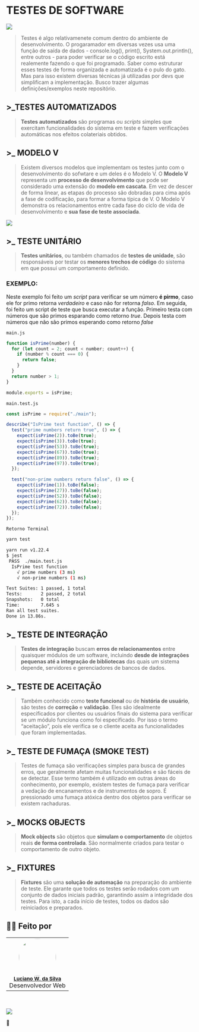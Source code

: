# **TESTES DE SOFTWARE**

![](https://media.tenor.com/images/b830b2677469fe4fe5750bc79636a4fb/tenor.gif)

> Testes é algo relativamenete comum dentro do ambiente de desenvolvimento. O progaramador em diversas vezes usa uma função de saída de dados - console.log(), print(), System.out.println(), entre outros - para poder verificar se o código escrito está realemente fazendo o que foi programado. Saber como estruturar esses testes de forma organizada e automatizada é o pulo do gato. Mas para isso existem diversas técnicas já utilizadas por devs que simplificam a implementação. Busco trazer algumas definições/exemplos neste repositório.

## **>\_TESTES AUTOMATIZADOS**

> **Testes automatizados** são programas ou _scripts_ simples que exercitam funcionalidades do sistema em teste e fazem verificações automáticas nos efeitos colateriais obtidos.

## **>\_ MODELO V**

> Existem diversos modelos que implementam os testes junto com o desenvolvimento do sofwtare e um deles é o Modelo V. O **Modelo V** representa um **processo de desenvolvimento** que pode ser considerado uma extensão do **modelo em cascata**. Em vez de descer de forma linear, as etapas do processo são dobradas para cima após a fase de codificação, para formar a forma típica de V. O Modelo V demonstra os relacionamentos entre cada fase do ciclo de vida de desenvolvimento e **sua fase de teste associada**.

![](https://arquivo.devmedia.com.br/artigos/Higor_Medeiros/modelo-cascata/figura2.png)

## **>\_ TESTE UNITÁRIO**

> **Testes unitários**, ou também chamados de **testes de unidade**, são responsáveis por testar os **menores trechos de código** do sistema em que possui um comportamento definido.

### **EXEMPLO:**

Neste exemplo foi feito um _script_ para verificar se um número **é pirmo**, caso ele for primo retorna _verdadeiro_ e caso não for retorna _falso_. Em seguida, foi feito um script de teste que busca executar a função. Primeiro testa com números que são primos esparando como retorno _true_. Depois testa com números que não são primos esperando como retorno _false_

`main.js`

```js
function isPrime(number) {
  for (let count = 2; count < number; count++) {
    if (number % count === 0) {
      return false;
    }
  }
  return number > 1;
}

module.exports = isPrime;
```

`main.test.js`

```js
const isPrime = require("./main");

describe("IsPrime test function", () => {
  test("prime numbers return true", () => {
    expect(isPrime(2)).toBe(true);
    expect(isPrime(3)).toBe(true);
    expect(isPrime(53)).toBe(true);
    expect(isPrime(67)).toBe(true);
    expect(isPrime(89)).toBe(true);
    expect(isPrime(97)).toBe(true);
  });

  test("non-prime numbers return false", () => {
    expect(isPrime(1)).toBe(false);
    expect(isPrime(27)).toBe(false);
    expect(isPrime(52)).toBe(false);
    expect(isPrime(62)).toBe(false);
    expect(isPrime(72)).toBe(false);
  });
});
```

`Retorno Terminal`

```bash
yarn test
```

```bash
yarn run v1.22.4
$ jest
 PASS  ./main.test.js
  IsPrime test function
    √ prime numbers (3 ms)
    √ non-prime numbers (1 ms)

Test Suites: 1 passed, 1 total
Tests:       2 passed, 2 total
Snapshots:   0 total
Time:        7.645 s
Ran all test suites.
Done in 13.86s.
```

## **>\_ TESTE DE INTEGRAÇÃO**

> **Testes de integração** buscam **erros de relacionamentos** entre quaisquer módulos de um software, incluindo **desde de integrações pequenas até a integração de bibliotecas** das quais um sistema depende, servidores e gerenciadores de bancos de dados.

## **>\_ TESTE DE ACEITAÇÃO**

> Também conhecido como **teste funcional** ou de **história de usuário**, são testes de **correção** e **validação**. Eles são idealmente especificados por clientes ou usuários finais do sistema para verificar se um módulo funciona como foi especificado. Por isso o termo “aceitação”, pois ele verifica se o cliente aceita as funcionalidades que foram implementadas.

## **>\_ TESTE DE FUMAÇA (SMOKE TEST)**

> Testes de fumaça são verificações simples para busca de grandes erros, que geralmente afetam muitas funcionalidades e são fáceis de se detectar. Esse termo também é utilizado em outras áreas do conhecimento, por exemplo, existem testes de fumaça para verificar a vedação de encanamentos e de instrumentos de sopro. É pressionado uma fumaça atóxica dentro dos objetos para verificar se existem rachaduras.

## **>\_ MOCKS OBJECTS**

> **Mock objects** são objetos que **simulam o comportamento** de objetos reais **de forma controlada**. São normalmente criados para testar o comportamento de outro objeto.

## **>\_ FIXTURES**

> **Fixtures** são uma **solução de automação** na preparação do ambiente de teste. Ele garante que todos os testes serão rodados com um conjunto de dados iniciais padrão, garantindo assim a integridade dos testes. Para isto, a cada início de testes, todos os dados são reiniciados e preparados.

## 👨‍💻 Feito por

<table>
  <tr>
    <td align="center"><img style="border-radius: 50%;" src="https://avatars3.githubusercontent.com/u/36344130?s=460&u=8f38afb60832d4576570ab1672894ac935e65db6&v=4" width="100px;" alt=""/><br /><sub><b><a href="https://linkedin.com/in/lucianoweslen11" title="Luciano">Luciano W. da Silva</a></b></sub><br/>Desenvolvedor Web</td>
  </tr>
</table>

<br/>

![](https://img.shields.io/badge/Nunca%20esque%C3%A7a%20de-aproveitar%20todos%20os%20momentos-informational?style=for-the-badge&logo=quote&logoColor=white&color=f4a261)

🧡
